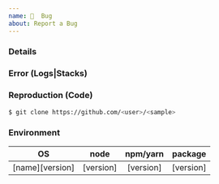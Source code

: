 ```yaml
---
name: 🐛  Bug
about: Report a Bug
---
```


<!-- ✏️ Briefly describe the issue you are experiencing. Tell us what you were trying to do and what happened instead. Remember, this is *not* the right place to ask general support questions. For that, please go to http://gitter.im/postcss/postcss -->

### Details

<!-- ✏️ Describe in more detail the problem you have been experiencing (if necessary) -->

### Error (Logs|Stacks)

<!-- 👉 Create a [gist](https://gist.github.com) which is a paste of your **full** logs, and link them here -->

<!-- ⚠️ Do **not** paste your full logs here (or at least fold them by using a `<details>{{ logs }}</details>` block), as it will make this issue long and hard to read! If you are reporting a bug, **always** include logs! -->

### Reproduction (Code)

<!-- ⚠️ Please remember that, with sample code; it's easier to reproduce a bug and much faster to fix it -->

<!-- 🔗 Please refer to a simple code example -->

```bash
$ git clone https://github.com/<user>/<sample>
```

### Environment

<!-- 👉 Please provide information about your current environment -->

|OS|node|npm/yarn|package|
|:-:|:--:|:-:|:------:|
|[name][version]|[version]|[version]|[version]|
